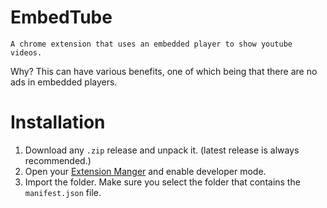
# EmbedTube
	A chrome extension that uses an embedded player to show youtube videos.
Why?
	This can have various benefits, one of which being that there are no ads in embedded players.

# Installation
1. Download any  `.zip`  release and unpack it. (latest release is always recommended.)
2. Open your [Extension Manger](chrome://extensions/) and enable developer mode.
3. Import the folder. Make sure you select the folder that contains the `manifest.json` file.


